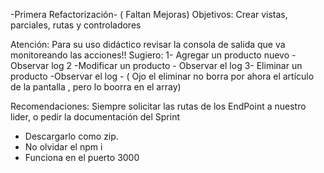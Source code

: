 -Primera Refactorización- ( Faltan Mejoras)
Objetivos:
Crear vistas, parciales, rutas y controladores

Atención:
Para su uso didáctico revisar la consola de salida que va monitoreando las acciones!!
Sugiero:
1- Agregar un producto nuevo - Observar log
2 -Modificar un producto - Observar el log
3- Eliminar un producto -Observar el log - ( Ojo el eliminar no borra por ahora el artículo de la pantalla , pero lo boorra en el array)

Recomendaciones:
Siempre solicitar las rutas de los EndPoint a nuestro lider, o pedir la documentación del Sprint

- Descargarlo como zip.
- No olvidar el npm i
- Funciona en el puerto 3000